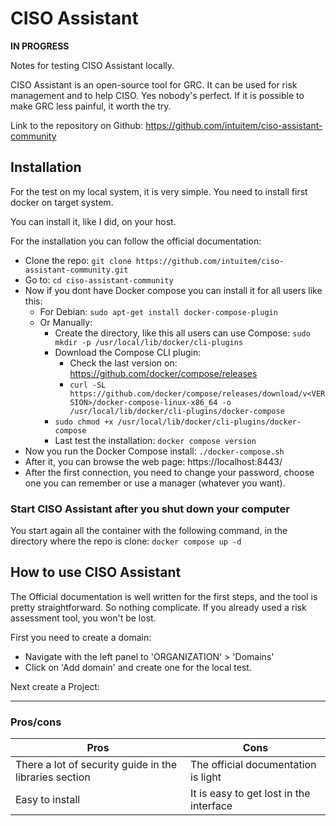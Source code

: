 # CISO Assistant

**IN PROGRESS**

Notes for testing CISO Assistant locally.

CISO Assistant is an open-source tool for GRC. It can be used for risk management and to help CISO. Yes nobody's perfect. If it is possible to make GRC less painful, it worth the try.

Link to the repository on Github: https://github.com/intuitem/ciso-assistant-community

## Installation

For the test on my local system, it is very simple. You need to install first docker on target system.

You can install it, like I did, on your host.

For the installation you can follow the official documentation:
- Clone the repo: `git clone https://github.com/intuitem/ciso-assistant-community.git`
- Go to: `cd ciso-assistant-community`
- Now if you dont have Docker compose you can install it for all users like this:
	- For Debian: `sudo apt-get install docker-compose-plugin`
	- Or Manually:
		- Create the directory, like this all users can use Compose: `sudo mkdir -p /usr/local/lib/docker/cli-plugins`
		- Download the Compose CLI plugin: 
			- Check the last version on: https://github.com/docker/compose/releases
			- `curl -SL https://github.com/docker/compose/releases/download/v<VERSION>/docker-compose-linux-x86_64 -o /usr/local/lib/docker/cli-plugins/docker-compose`
		- `sudo chmod +x /usr/local/lib/docker/cli-plugins/docker-compose`
		- Last test the installation: `docker compose version`
- Now you run the Docker Compose install: `./docker-compose.sh`
- After it, you can browse the web page: https://localhost:8443/
- After the first connection, you need to change your password, choose one you can remember or use a manager (whatever you want).

### Start CISO Assistant after you shut down your computer

You start again all the container with the following command, in the directory where the repo is clone:
`docker compose up -d`

## How to use CISO Assistant

The Official documentation is well written for the first steps, and the tool is pretty straightforward. So nothing complicate. If you already used a risk assessment tool, you won't be lost.

First you need to create a domain:
- Navigate with the left panel to 'ORGANIZATION' > 'Domains'
- Click on 'Add domain' and create one for the local test.

Next create a Project:



----------------------------------------------------------------------------------------------------

### Pros/cons


| Pros                                                   | Cons                                    |
| ------------------------------------------------------ | --------------------------------------- |
| There a lot of security guide in the libraries section | The official documentation is light     |
| Easy to install                                        | It is easy to get lost in the interface |
